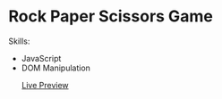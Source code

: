 

<h1>Rock Paper Scissors Game</h1>

<p>
  Skills:
  <ul>
  <li>JavaScript</li>
  <li>DOM Manipulation</li>
</p>
  
 <p><a href="https://mikecalo.github.io/landing-page">Live Preview</a> </p>
